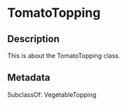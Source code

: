 # TomatoTopping

## Description

This is about the TomatoTopping class.

## Metadata

SubclassOf: VegetableTopping

